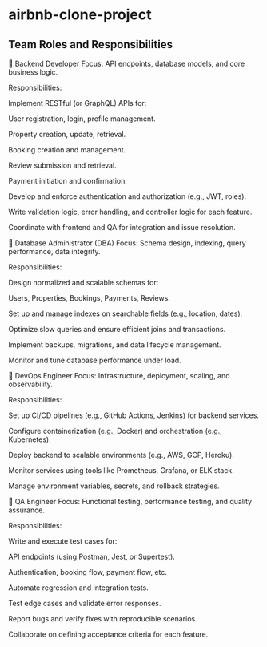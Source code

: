 # airbnb-clone-project
## Team Roles and Responsibilities
🔷 Backend Developer
Focus: API endpoints, database models, and core business logic.

Responsibilities:

Implement RESTful (or GraphQL) APIs for:

User registration, login, profile management.

Property creation, update, retrieval.

Booking creation and management.

Review submission and retrieval.

Payment initiation and confirmation.

Develop and enforce authentication and authorization (e.g., JWT, roles).

Write validation logic, error handling, and controller logic for each feature.

Coordinate with frontend and QA for integration and issue resolution.

🔷 Database Administrator (DBA)
Focus: Schema design, indexing, query performance, data integrity.

Responsibilities:

Design normalized and scalable schemas for:

Users, Properties, Bookings, Payments, Reviews.

Set up and manage indexes on searchable fields (e.g., location, dates).

Optimize slow queries and ensure efficient joins and transactions.

Implement backups, migrations, and data lifecycle management.

Monitor and tune database performance under load.

🔷 DevOps Engineer
Focus: Infrastructure, deployment, scaling, and observability.

Responsibilities:

Set up CI/CD pipelines (e.g., GitHub Actions, Jenkins) for backend services.

Configure containerization (e.g., Docker) and orchestration (e.g., Kubernetes).

Deploy backend to scalable environments (e.g., AWS, GCP, Heroku).

Monitor services using tools like Prometheus, Grafana, or ELK stack.

Manage environment variables, secrets, and rollback strategies.

🔷 QA Engineer
Focus: Functional testing, performance testing, and quality assurance.

Responsibilities:

Write and execute test cases for:

API endpoints (using Postman, Jest, or Supertest).

Authentication, booking flow, payment flow, etc.

Automate regression and integration tests.

Test edge cases and validate error responses.

Report bugs and verify fixes with reproducible scenarios.

Collaborate on defining acceptance criteria for each feature.

